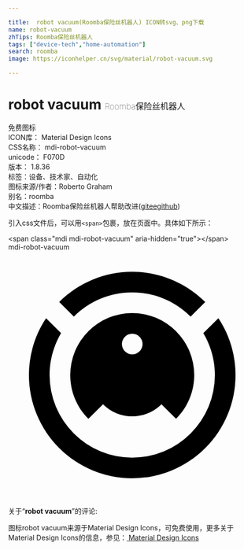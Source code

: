 ```yaml
---

title:  robot vacuum(Roomba保险丝机器人) ICON转svg、png下载
name: robot-vacuum
zhTips: Roomba保险丝机器人
tags: ["device-tech","home-automation"]
search: roomba
image: https://iconhelper.cn/svg/material/robot-vacuum.svg

---
```


# robot vacuum  <small style="font-size: 60%;font-weight: 100">Roomba保险丝机器人</small>


<div class="detail-page">
<p>
<span><span class="badge-success badge">免费图标</span> </span>
<br/>
<span>
ICON库：
<span class="badge-secondary badge">Material Design Icons</span> 
</span>
<br/>
<span>
CSS名称：
<span class="badge-secondary badge">mdi-robot-vacuum</span> 
</span>
<br/>
<span>
unicode：
<span class="badge-secondary badge">F070D</span> 
<copy-btn content='F070D' btn-title=""></copy-btn>
<copy-btn :content='String.fromCodePoint(parseInt("F070D", 16))' btn-title="复制U"></copy-btn>
</span>
<br/>
<span>
版本：
<span class="badge-secondary badge">1.8.36</span> 
</span><br/><span>标签：<span class="badge-light badge"><router-link to="/tags/device-tech.html">设备、技术</router-link></span><span class="badge-light badge"><router-link to="/tags/home-automation.html">家、自动化</router-link></span></span>
<br/>
<span>图标来源/作者：<span class="badge-light badge">Roberto Graham</span></span> 
<br/>
<span>别名：<span class="badge-light badge">roomba</span></span><br/><span class="zh-detail">中文描述：<span class="badge-primary badge">Roomba保险丝机器人</span><span class="help-link"><span>帮助改进</span>(<a href="https://gitee.com/liuwave/icon-helper/edit/master/json/material/robot-vacuum.json" target="_blank" rel="noopener noreferrer">gitee</a><a href="https://github.com/liuwave/icon-helper/edit/master/json/material/robot-vacuum.json" target="_blank" rel="noopener noreferrer">github</a></span>)</span><br/>
</p>
</div>
<div class="alert alert-dark">
  <i class="mdi mdi-robot-vacuum mdi-48px"></i>
  <i class="mdi mdi-robot-vacuum mdi-36px"></i>
  <i class="mdi mdi-robot-vacuum mdi-24px"></i>
  <i class="mdi mdi-robot-vacuum mdi-18px"></i>
</div>
<div>
  <p>引入css文件后，可以用<code>&lt;span&gt;</code>包裹，放在页面中。具体如下所示：    
  </p>
  <div class="alert alert-primary" style="font-size: 14px">
    &lt;span class="mdi mdi-robot-vacuum" aria-hidden="true"&gt;&lt;/span&gt;
    <copy-btn content='<span class="mdi mdi-robot-vacuum" aria-hidden="true"></span>'></copy-btn>
  </div>
  <div class="alert alert-secondary">
    <i class="mdi mdi-robot-vacuum"
    style="font-size: 24px"
    aria-hidden="true"></i> mdi-robot-vacuum
    <copy-btn content="mdi-robot-vacuum" btn-title="复制图标名称"></copy-btn>
  </div>
</div>
<div id="svg" class="svg-wrap">
<svg xmlns="http://www.w3.org/2000/svg" viewBox="0 0 24 24"><path d="M12,2C14.65,2 17.19,3.06 19.07,4.93L17.65,6.35C16.15,4.85 14.12,4 12,4C9.88,4 7.84,4.84 6.35,6.35L4.93,4.93C6.81,3.06 9.35,2 12,2M3.66,6.5L5.11,7.94C4.39,9.17 4,10.57 4,12A8,8 0 0,0 12,20A8,8 0 0,0 20,12C20,10.57 19.61,9.17 18.88,7.94L20.34,6.5C21.42,8.12 22,10.04 22,12A10,10 0 0,1 12,22A10,10 0 0,1 2,12C2,10.04 2.58,8.12 3.66,6.5M12,6A6,6 0 0,1 18,12C18,13.59 17.37,15.12 16.24,16.24L14.83,14.83C14.08,15.58 13.06,16 12,16C10.94,16 9.92,15.58 9.17,14.83L7.76,16.24C6.63,15.12 6,13.59 6,12A6,6 0 0,1 12,6M12,8A1,1 0 0,0 11,9A1,1 0 0,0 12,10A1,1 0 0,0 13,9A1,1 0 0,0 12,8Z" /></svg>
</div>
<detail full-name='mdi-robot-vacuum'></detail>
<div class="icon-detail__container">
<p>关于“<b>robot vacuum</b>”的评论:</p>
</div>
<Vssue title="关于“robot vacuum”的评论" />    
<div><p>图标robot vacuum来源于Material Design Icons，可免费使用，更多关于 Material Design Icons的信息，参见：<a target="_blank" href="https://iconhelper.cn/material.html"> Material Design Icons</a>
</p></div>
